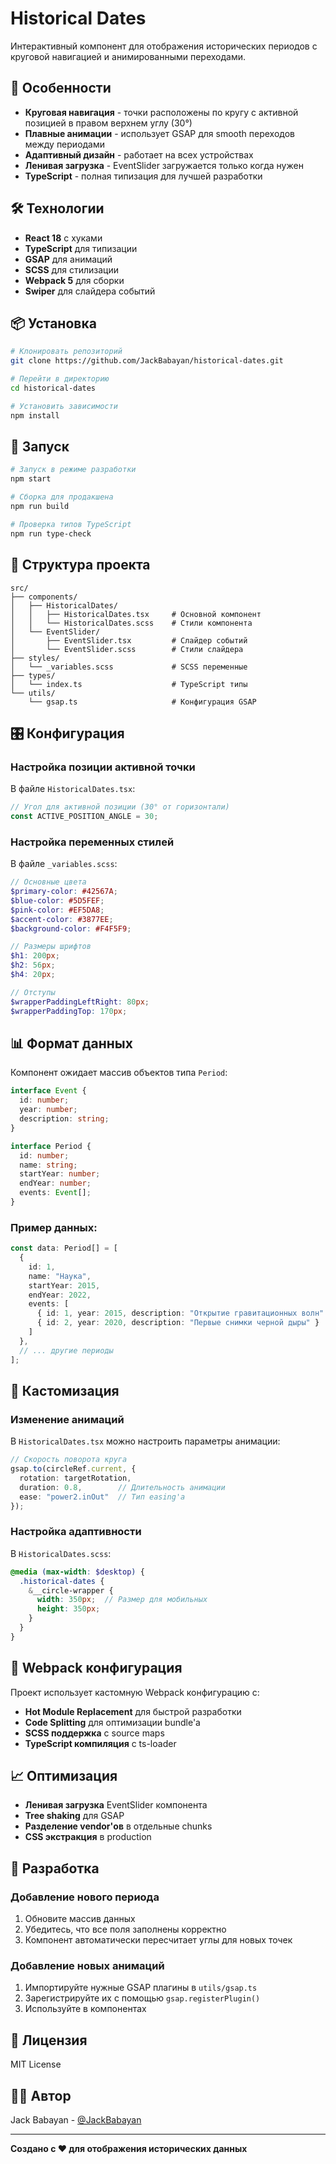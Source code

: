 # Historical Dates

Интерактивный компонент для отображения исторических периодов с круговой навигацией и анимированными переходами.

## 🚀 Особенности

- **Круговая навигация** - точки расположены по кругу с активной позицией в правом верхнем углу (30°)
- **Плавные анимации** - использует GSAP для smooth переходов между периодами
- **Адаптивный дизайн** - работает на всех устройствах
- **Ленивая загрузка** - EventSlider загружается только когда нужен
- **TypeScript** - полная типизация для лучшей разработки

## 🛠 Технологии

- **React 18** с хуками
- **TypeScript** для типизации
- **GSAP** для анимаций
- **SCSS** для стилизации
- **Webpack 5** для сборки
- **Swiper** для слайдера событий

## 📦 Установка

```bash
# Клонировать репозиторий
git clone https://github.com/JackBabayan/historical-dates.git

# Перейти в директорию
cd historical-dates

# Установить зависимости
npm install
```

## 🚦 Запуск

```bash
# Запуск в режиме разработки
npm start

# Сборка для продакшена
npm run build

# Проверка типов TypeScript
npm run type-check
```

## 📁 Структура проекта

```
src/
├── components/
│   ├── HistoricalDates/
│   │   ├── HistoricalDates.tsx     # Основной компонент
│   │   └── HistoricalDates.scss    # Стили компонента
│   └── EventSlider/
│       ├── EventSlider.tsx         # Слайдер событий
│       └── EventSlider.scss        # Стили слайдера
├── styles/
│   └── _variables.scss             # SCSS переменные
├── types/
│   └── index.ts                    # TypeScript типы
└── utils/
    └── gsap.ts                     # Конфигурация GSAP
```

## 🎛 Конфигурация

### Настройка позиции активной точки

В файле `HistoricalDates.tsx`:

```typescript
// Угол для активной позиции (30° от горизонтали)
const ACTIVE_POSITION_ANGLE = 30;
```

### Настройка переменных стилей

В файле `_variables.scss`:

```scss
// Основные цвета
$primary-color: #42567A;
$blue-color: #5D5FEF;
$pink-color: #EF5DA8;
$accent-color: #3877EE;
$background-color: #F4F5F9;

// Размеры шрифтов
$h1: 200px;
$h2: 56px;
$h4: 20px;

// Отступы
$wrapperPaddingLeftRight: 80px;
$wrapperPaddingTop: 170px;
```

## 📊 Формат данных

Компонент ожидает массив объектов типа `Period`:

```typescript
interface Event {
  id: number;
  year: number;
  description: string;
}

interface Period {
  id: number;
  name: string;
  startYear: number;
  endYear: number;
  events: Event[];
}
```

### Пример данных:

```typescript
const data: Period[] = [
  {
    id: 1,
    name: "Наука",
    startYear: 2015,
    endYear: 2022,
    events: [
      { id: 1, year: 2015, description: "Открытие гравитационных волн" },
      { id: 2, year: 2020, description: "Первые снимки черной дыры" }
    ]
  },
  // ... другие периоды
];
```

## 🎨 Кастомизация

### Изменение анимаций

В `HistoricalDates.tsx` можно настроить параметры анимации:

```typescript
// Скорость поворота круга
gsap.to(circleRef.current, {
  rotation: targetRotation,
  duration: 0.8,        // Длительность анимации
  ease: "power2.inOut"  // Тип easing'а
});
```

### Настройка адаптивности

В `HistoricalDates.scss`:

```scss
@media (max-width: $desktop) {
  .historical-dates {
    &__circle-wrapper {
      width: 350px;  // Размер для мобильных
      height: 350px;
    }
  }
}
```

## 🔧 Webpack конфигурация

Проект использует кастомную Webpack конфигурацию с:

- **Hot Module Replacement** для быстрой разработки
- **Code Splitting** для оптимизации bundle'а
- **SCSS поддержка** с source maps
- **TypeScript компиляция** с ts-loader

## 📈 Оптимизация

- **Ленивая загрузка** EventSlider компонента
- **Tree shaking** для GSAP
- **Разделение vendor'ов** в отдельные chunks
- **CSS экстракция** в production

## 🤝 Разработка

### Добавление нового периода

1. Обновите массив данных
2. Убедитесь, что все поля заполнены корректно
3. Компонент автоматически пересчитает углы для новых точек

### Добавление новых анимаций

1. Импортируйте нужные GSAP плагины в `utils/gsap.ts`
2. Зарегистрируйте их с помощью `gsap.registerPlugin()`
3. Используйте в компонентах

## 📄 Лицензия

MIT License

## 👨‍💻 Автор

Jack Babayan - [@JackBabayan](https://github.com/JackBabayan)

---

**Создано с ❤️ для отображения исторических данных**